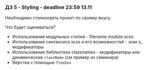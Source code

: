 ### **ДЗ 5 - Styling** - deadline 23:59 13.11

Необходимо стилизовать проект по своему вкусу.

Что будет оцениваться?

* Использование модульных стилей - filename.module.scss
* Использование синтаксиса scss и его возможностей - знак `&`, модификаторы
* Использование библиотеки classnames - модификаторы или динамические `className` (см пример из семинара)
* Верстка с помощью `flexbox`
